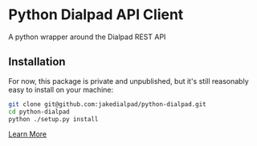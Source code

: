# Python Dialpad API Client

A python wrapper around the Dialpad REST API

## Installation

For now, this package is private and unpublished, but it's still reasonably easy to install on your
machine:

```bash
git clone git@github.com:jakedialpad/python-dialpad.git
cd python-dialpad
python ./setup.py install
```

[Learn More](https://www.dialpad.com/developers/docs/)
